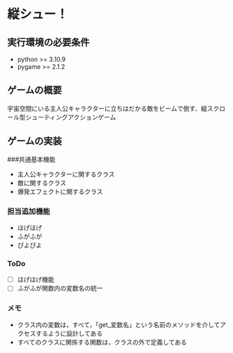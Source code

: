 # 縦シュー！
## 実行環境の必要条件
* python >= 3.10.9
* pygame >= 2.1.2

## ゲームの概要
宇宙空間にいる主人公キャラクターに立ちはだかる敵をビームで倒す、縦スクロール型シューティングアクションゲーム

## ゲームの実装
###共通基本機能
* 主人公キャラクターに関するクラス
* 敵に関するクラス
* 爆発エフェクトに関するクラス
### 担当追加機能
* ほげほげ
* ふがふが
* ぴよぴよ
### ToDo
- [ ] ほげほげ機能
- [ ] ふがふが関数内の変数名の統一
### メモ
* クラス内の変数は，すべて，「get_変数名」という名前のメソッドを介してアクセスするように設計してある
* すべてのクラスに関係する関数は，クラスの外で定義してある